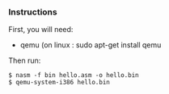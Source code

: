 ### Instructions
First, you will need:
- qemu (on linux : sudo apt-get install qemu

Then run:
```
$ nasm -f bin hello.asm -o hello.bin
$ qemu-system-i386 hello.bin
```

